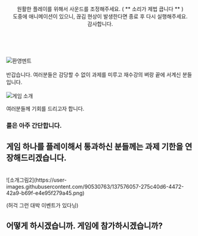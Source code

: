 


<div align="center">
원활한 플레이를 위해서 사운드를 조정해주세요. ( ** 소리가 제법 큽니다 ** )<br/>
도중에 애니메이션이 있으니, 끊김 현상이 발생한다면 종료 후 다시 실행해주세요.<br/>
감사합니다.<br/>
</div>
    
<br/><br/><br/>
      
![환영멘트](https://user-images.githubusercontent.com/90530763/137575842-bb988e1d-1f3e-470e-b175-e0e922deed37.png)
<br/><br/>
반갑습니다.
여러분들은 감당할 수 없이 과제를 미루고 재수강의 벼랑 끝에 서계신 분들입니다.
<br/><br/>
![게임 소개](https://user-images.githubusercontent.com/90530763/137575824-96123348-4eb4-4313-8150-c506eb3914da.png)

여러분들께 기회를 드리고자 합니다.
### 룰은 아주 간단합니다. 
## 게임 하나를 플레이해서 통과하신 분들께는 과제 기한을 연장해드리겠습니다.
<br/>
![소개그림2](https://user-images.githubusercontent.com/90530763/137576057-275c40d6-4472-42a9-b69f-e4e95f279a45.png)

(허걱 그런 대박 이벤트가 있다닝)

## 어떻게 하시겠습니까. 게임에 참가하시겠습니까?
